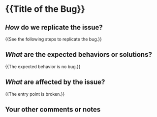 # {{Title of the Bug}}

## _How_ do we replicate the issue?

<!-- Please be specific as possible. Use dashes (-) or numbers (1.) to create a list of steps -->

{{See the following steps to replicate the bug.}}

## _What_ are the expected behaviors or solutions?

<!-- What should have happened? -->

{{The expected behavior is no bug.}}

## _What_ are affected by the issue?

<!-- Ex. supervision, sending messages, texter profiles -->

{{The entry point is broken.}}

## Your other comments or notes
